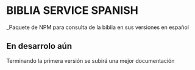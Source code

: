 # BIBLIA SERVICE SPANISH
_Paquete de NPM para consulta de la biblia en sus versiones en español

## En desarrolo aún
Terminando la primera versión se subirá una mejor documentación